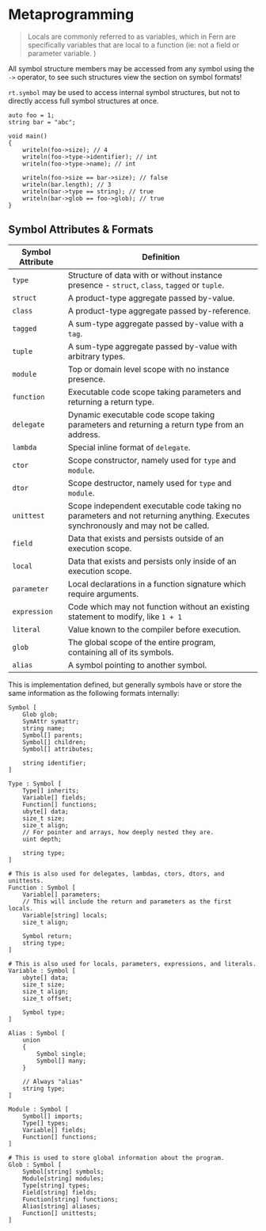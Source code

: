# Metaprogramming

> Locals are commonly referred to as variables, which in Fern are specifically variables that are local to a function (ie: not a field or parameter variable. )

All symbol structure members may be accessed from any symbol using the `->` operator, to see such structures view the section on symbol formats!

`rt.symbol` may be used to access internal symbol structures, but not to directly access full symbol structures at once.

```
auto foo = 1;
string bar = "abc";

void main()
{
    writeln(foo->size); // 4
    writeln(foo->type->identifier); // int
    writeln(foo->type->name); // int

    writeln(foo->size == bar->size); // false
    writeln(bar.length); // 3
    writeln(bar->type == string); // true
    writeln(bar->glob == foo->glob); // true
}
```

## Symbol Attributes & Formats

| Symbol Attribute | Definition |
|-------------|------------|
| `type` | Structure of data with or without instance presence - `struct`, `class`, `tagged` or `tuple`. |
| `struct` | A product-type aggregate passed by-value. |
| `class` | A product-type aggregate passed by-reference. |
| `tagged` | A sum-type aggregate passed by-value with a `tag`. |
| `tuple` | A sum-type aggregate passed by-value with arbitrary types. |
| `module` | Top or domain level scope with no instance presence. |
| `function` | Executable code scope taking parameters and returning a return type. |
| `delegate` | Dynamic executable code scope taking parameters and returning a return type from an address. |
| `lambda` | Special inline format of `delegate`. |
| `ctor` | Scope constructor, namely used for `type` and `module`. |
| `dtor` | Scope destructor, namely used for `type` and `module`. |
| `unittest` | Scope independent executable code taking no parameters and not returning anything. Executes synchronously and may not be called. |
| `field` | Data that exists and persists outside of an execution scope. |
| `local` | Data that exists and persists only inside of an execution scope. |
| `parameter` | Local declarations in a function signature which require arguments. |
| `expression` | Code which may not function without an existing statement to modify, like `1 + 1` |
| `literal` | Value known to the compiler before execution. |
| `glob` | The global scope of the entire program, containing all of its symbols. |
| `alias` | A symbol pointing to another symbol. |

This is implementation defined, but generally symbols have or store the same information as the following formats internally:

```
Symbol [ 
    Glob glob;
    SymAttr symattr;
    string name;
    Symbol[] parents;
    Symbol[] children;
    Symbol[] attributes;

    string identifier;
]
```

```
Type : Symbol [
    Type[] inherits;
    Variable[] fields;
    Function[] functions;
    ubyte[] data;
    size_t size;
    size_t align;
    // For pointer and arrays, how deeply nested they are.
    uint depth;

    string type;
]
```

```
# This is also used for delegates, lambdas, ctors, dtors, and unittests.
Function : Symbol [
    Variable[] parameters;
    // This will include the return and parameters as the first locals.
    Variable[string] locals;
    size_t align;

    Symbol return;
    string type;
]
```

```
# This is also used for locals, parameters, expressions, and literals.
Variable : Symbol [
    ubyte[] data;
    size_t size;
    size_t align;
    size_t offset;

    Symbol type;
]
```

```
Alias : Symbol [
    union
    {
        Symbol single;
        Symbol[] many;
    }

    // Always "alias"
    string type;
]
```

```
Module : Symbol [
    Symbol[] imports;
    Type[] types;
    Variable[] fields;
    Function[] functions;
]
```

```
# This is used to store global information about the program.
Glob : Symbol [
    Symbol[string] symbols;
    Module[string] modules;
    Type[string] types;
    Field[string] fields;
    Function[string] functions;
    Alias[string] aliases;
    Function[] unittests;
]
```